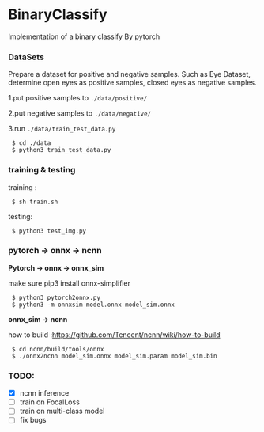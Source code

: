 # BinaryClassify

Implementation of a binary classify By pytorch

### DataSets

  Prepare a dataset for positive and negative samples. Such as Eye Dataset, determine open eyes as positive samples, closed eyes as negative samples.

  1.put positive samples to `./data/positive/`

  2.put negative samples to `./data/negative/` 

  3.run `./data/train_test_data.py`
  
  ~~~shell
   $ cd ./data 
   $ python3 train_test_data.py
  ~~~
 
### training & testing

  training :

  ~~~shell
   $ sh train.sh
  ~~~

 testing:
 
 ~~~shell
  $ python3 test_img.py
 ~~~

### pytorch -> onnx -> ncnn

**Pytorch -> onnx -> onnx_sim**  

make sure pip3 install onnx-simplifier

 ~~~~shell
  $ python3 pytorch2onnx.py
  $ python3 -m onnxsim model.onnx model_sim.onnx
 ~~~~

**onnx_sim -> ncnn**  

how to build :https://github.com/Tencent/ncnn/wiki/how-to-build

 ~~~shell
  $ cd ncnn/build/tools/onnx
  $ ./onnx2ncnn model_sim.onnx model_sim.param model_sim.bin
 ~~~

### TODO:

- [x] ncnn inference
- [ ] train on FocalLoss
- [ ] train on multi-class model
- [ ] fix bugs
